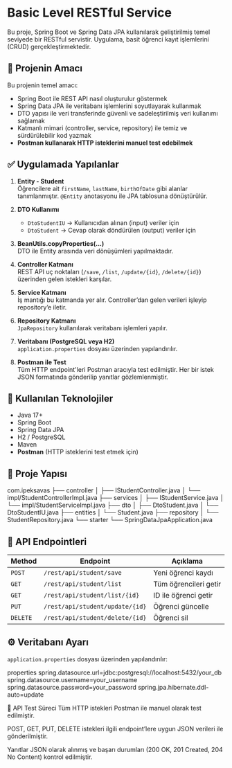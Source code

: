 # Basic Level RESTful Service

Bu proje, Spring Boot ve Spring Data JPA kullanılarak geliştirilmiş temel seviyede bir RESTful servistir. Uygulama, basit öğrenci kayıt işlemlerini (CRUD) gerçekleştirmektedir.

## 🎯 Projenin Amacı

Bu projenin temel amacı:

- Spring Boot ile REST API nasıl oluşturulur göstermek
- Spring Data JPA ile veritabanı işlemlerini soyutlayarak kullanmak
- DTO yapısı ile veri transferinde güvenli ve sadeleştirilmiş veri kullanımı sağlamak
- Katmanlı mimari (controller, service, repository) ile temiz ve sürdürülebilir kod yazmak
- **Postman kullanarak HTTP isteklerini manuel test edebilmek**


## ✅ Uygulamada Yapılanlar

1. **Entity - Student**  
   Öğrencilere ait `firstName`, `lastName`, `birthOfDate` gibi alanlar tanımlanmıştır. `@Entity` anotasyonu ile JPA tablosuna dönüştürülür.

2. **DTO Kullanımı**  
   - `DtoStudentIU` → Kullanıcıdan alınan (input) veriler için
   - `DtoStudent` → Cevap olarak döndürülen (output) veriler için

3. **BeanUtils.copyProperties(...)**  
   DTO ile Entity arasında veri dönüşümleri yapılmaktadır.

4. **Controller Katmanı**  
   REST API uç noktaları (`/save`, `/list`, `/update/{id}`, `/delete/{id}`) üzerinden gelen istekleri karşılar.

5. **Service Katmanı**  
   İş mantığı bu katmanda yer alır. Controller’dan gelen verileri işleyip repository’e iletir.

6. **Repository Katmanı**  
   `JpaRepository` kullanılarak veritabanı işlemleri yapılır.

7. **Veritabanı (PostgreSQL veya H2)**  
   `application.properties` dosyası üzerinden yapılandırılır.

8. **Postman ile Test**  
   Tüm HTTP endpoint'leri Postman aracıyla test edilmiştir. Her bir istek JSON formatında gönderilip yanıtlar gözlemlenmiştir.


## 📌 Kullanılan Teknolojiler

- Java 17+
- Spring Boot
- Spring Data JPA
- H2 / PostgreSQL
- Maven
- **Postman** (HTTP isteklerini test etmek için)


## 📁 Proje Yapısı

com.ipeksavas
├── controller
│ ├── IStudentController.java
│ └── impl/StudentControllerImpl.java
├── services
│ ├── IStudentService.java
│ └── impl/StudentServiceImpl.java
├── dto
│ ├── DtoStudent.java
│ └── DtoStudentIU.java
├── entities
│ └── Student.java
├── repository
│ └── StudentRepository.java
└── starter
└── SpringDataJpaApplication.java


## 🔄 API Endpointleri

| Method | Endpoint                          | Açıklama               |
|--------|-----------------------------------|------------------------|
| `POST` | `/rest/api/student/save`          | Yeni öğrenci kaydı     |
| `GET`  | `/rest/api/student/list`          | Tüm öğrencileri getir  |
| `GET`  | `/rest/api/student/list/{id}`     | ID ile öğrenci getir   |
| `PUT`  | `/rest/api/student/update/{id}`   | Öğrenci güncelle       |
| `DELETE`| `/rest/api/student/delete/{id}`  | Öğrenci sil            |


## ⚙️ Veritabanı Ayarı

`application.properties` dosyası üzerinden yapılandırılır:

properties
spring.datasource.url=jdbc:postgresql://localhost:5432/your_db
spring.datasource.username=your_username
spring.datasource.password=your_password
spring.jpa.hibernate.ddl-auto=update


🧪 API Test Süreci
Tüm HTTP istekleri Postman ile manuel olarak test edilmiştir.

POST, GET, PUT, DELETE istekleri ilgili endpoint’lere uygun JSON verileri ile gönderilmiştir.

Yanıtlar JSON olarak alınmış ve başarı durumları (200 OK, 201 Created, 204 No Content) kontrol edilmiştir.
